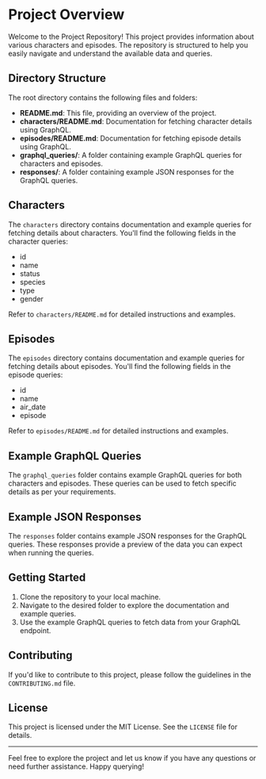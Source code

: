 # Project Overview

Welcome to the Project Repository! This project provides information about various characters and episodes. The repository is structured to help you easily navigate and understand the available data and queries.

## Directory Structure

The root directory contains the following files and folders:

- **README.md**: This file, providing an overview of the project.
- **characters/README.md**: Documentation for fetching character details using GraphQL.
- **episodes/README.md**: Documentation for fetching episode details using GraphQL.
- **graphql_queries/**: A folder containing example GraphQL queries for characters and episodes.
- **responses/**: A folder containing example JSON responses for the GraphQL queries.

## Characters

The `characters` directory contains documentation and example queries for fetching details about characters. You'll find the following fields in the character queries:
- id
- name
- status
- species
- type
- gender

Refer to `characters/README.md` for detailed instructions and examples.

## Episodes

The `episodes` directory contains documentation and example queries for fetching details about episodes. You'll find the following fields in the episode queries:
- id
- name
- air_date
- episode

Refer to `episodes/README.md` for detailed instructions and examples.

## Example GraphQL Queries

The `graphql_queries` folder contains example GraphQL queries for both characters and episodes. These queries can be used to fetch specific details as per your requirements.

## Example JSON Responses

The `responses` folder contains example JSON responses for the GraphQL queries. These responses provide a preview of the data you can expect when running the queries.

## Getting Started

1. Clone the repository to your local machine.
2. Navigate to the desired folder to explore the documentation and example queries.
3. Use the example GraphQL queries to fetch data from your GraphQL endpoint.

## Contributing

If you'd like to contribute to this project, please follow the guidelines in the `CONTRIBUTING.md` file.

## License

This project is licensed under the MIT License. See the `LICENSE` file for details.

---

Feel free to explore the project and let us know if you have any questions or need further assistance. Happy querying!
